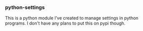 ### python-settings

This is a python module I've created to manage settings in python programs. I don't have any plans to put this on pypi though.
